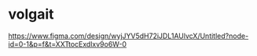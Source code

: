 # volgait
https://www.figma.com/design/wyjJYV5dH72iJDL1AUlvcX/Untitled?node-id=0-1&p=f&t=XXTtocExdlxv9o6W-0
